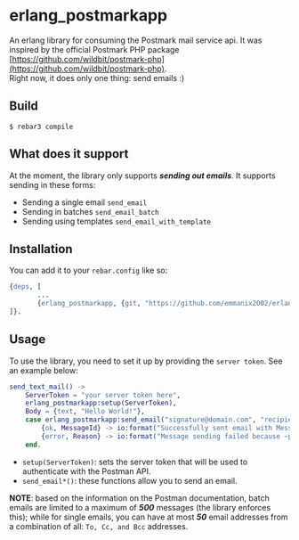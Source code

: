 erlang_postmarkapp
=====

An erlang library for consuming the Postmark mail service api. 
It was inspired by the official Postmark PHP package 
[https://github.com/wildbit/postmark-php](https://github.com/wildbit/postmark-php).   
Right now, it does only one thing: send emails :)

Build
-----

    $ rebar3 compile

What does it support
------------
At the moment, the library only supports _**sending out emails**_. It supports sending in these forms:   

- Sending a single email `send_email`
- Sending in batches `send_email_batch`
- Sending using templates `send_email_with_template`

Installation
--------
You can add it to your `rebar.config` like so:    

```erlang
{deps, [
       ...
       {erlang_postmarkapp, {git, "https://github.com/emmanix2002/erlang_postmarkapp.git", {branch, "master"}}}
]}.
```

Usage
-------
To use the library, you need to set it up by providing the `server token`. 
See an example below:    

```erlang
send_text_mail() ->
    ServerToken = "your server token here",
    erlang_postmarkapp:setup(ServerToken),
    Body = {text, "Hello World!"},
    case erlang_postmarkapp:send_email("signature@domain.com", "recipient@example.com", "A good example", Body) of
        {ok, MessageId} -> io:format("Successfully sent email with MessageID ~p~n", [MessageId]);
        {error, Reason} -> io:format("Message sending failed because ~p~n", [Reason])
    end.
```

- `setup(ServerToken)`: sets the server token that will be used to authenticate with the Postman API.
- `send_email*()`: these functions allow you to send an email.    

**NOTE**: based on the information on the Postman documentation, batch emails are limited to a maximum of 
_**500**_ messages (the library enforces this); while for single emails, you can have at most _**50**_ email 
addresses from a combination of all: `To, Cc, and Bcc` addresses.